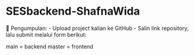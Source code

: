 # SESbackend-ShafnaWida
📌 Pengumpulan: - Upload project kalian ke GitHub - Salin link repository, lalu submit melalui form berikut:

main = backend 
master = frontend
